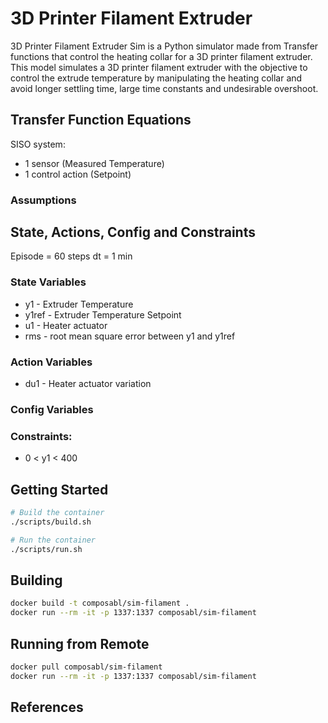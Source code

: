 # 3D Printer Filament Extruder

3D Printer Filament Extruder Sim is a Python simulator made from Transfer functions that control the heating collar for a 3D printer filament extruder.<br>
This model simulates a 3D printer filament extruder with the objective to control the extrude temperature by manipulating the heating collar and avoid longer settling time, large time constants and undesirable overshoot.

## Transfer Function Equations

SISO system:
* 1 sensor (Measured Temperature)
* 1 control action (Setpoint)

### Assumptions

## State, Actions, Config and Constraints
Episode = 60 steps
dt = 1 min

### State Variables
* y1 - Extruder Temperature
* y1ref - Extruder Temperature Setpoint
* u1 - Heater actuator
* rms - root mean square error between y1 and y1ref

### Action Variables
* du1 - Heater actuator variation

### Config Variables

### Constraints:
* 0 < y1 < 400

## Getting Started

```bash
# Build the container
./scripts/build.sh

# Run the container
./scripts/run.sh
```

## Building

```bash
docker build -t composabl/sim-filament .
docker run --rm -it -p 1337:1337 composabl/sim-filament
```

## Running from Remote

```bash
docker pull composabl/sim-filament
docker run --rm -it -p 1337:1337 composabl/sim-filament
```

## References


